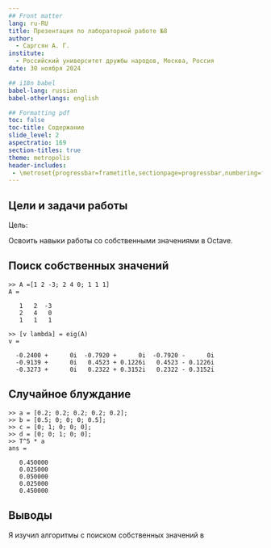 ```yaml
---
## Front matter
lang: ru-RU
title: Презентация по лабораторной работе №8
author:
  - Саргсян А. Г.
institute:
  - Российский университет дружбы народов, Москва, Россия
date: 30 ноября 2024

## i18n babel
babel-lang: russian
babel-otherlangs: english

## Formatting pdf
toc: false
toc-title: Содержание
slide_level: 2
aspectratio: 169
section-titles: true
theme: metropolis
header-includes:
 - \metroset{progressbar=frametitle,sectionpage=progressbar,numbering=fraction}
---
```


## Цели и задачи работы

Цель:

Освоить навыки работы со собственными значениями в Octave.

## Поиск собственных значений 
```
>> A =[1 2 -3; 2 4 0; 1 1 1]
A =

   1   2  -3
   2   4   0
   1   1   1

>> [v lambda] = eig(A)
v =

  -0.2400 +      0i  -0.7920 +      0i  -0.7920 -      0i
  -0.9139 +      0i   0.4523 + 0.1226i   0.4523 - 0.1226i
  -0.3273 +      0i   0.2322 + 0.3152i   0.2322 - 0.3152i
```
## Случайное блуждание
```
>> a = [0.2; 0.2; 0.2; 0.2; 0.2];
>> b = [0.5; 0; 0; 0; 0.5];
>> c = [0; 1; 0; 0; 0];
>> d = [0; 0; 1; 0; 0];
>> T^5 * a
ans =

   0.450000
   0.025000
   0.050000
   0.025000
   0.450000
```

## Выводы

Я изучил алгоритмы с поиском собственных значений в 